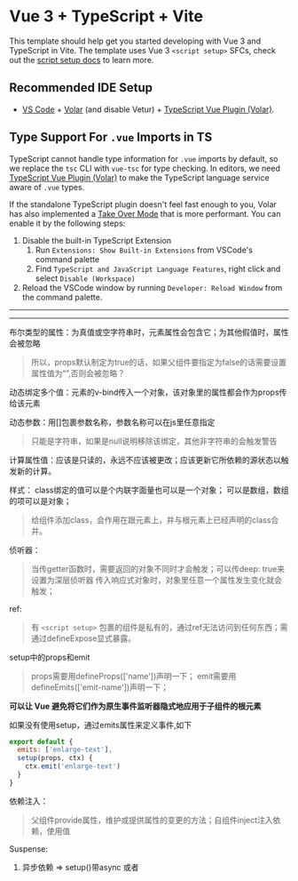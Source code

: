 # Vue 3 + TypeScript + Vite

This template should help get you started developing with Vue 3 and TypeScript in Vite. The template uses Vue 3 `<script setup>` SFCs, check out the [script setup docs](https://v3.vuejs.org/api/sfc-script-setup.html#sfc-script-setup) to learn more.

## Recommended IDE Setup

- [VS Code](https://code.visualstudio.com/) + [Volar](https://marketplace.visualstudio.com/items?itemName=Vue.volar) (and disable Vetur) + [TypeScript Vue Plugin (Volar)](https://marketplace.visualstudio.com/items?itemName=Vue.vscode-typescript-vue-plugin).

## Type Support For `.vue` Imports in TS

TypeScript cannot handle type information for `.vue` imports by default, so we replace the `tsc` CLI with `vue-tsc` for type checking. In editors, we need [TypeScript Vue Plugin (Volar)](https://marketplace.visualstudio.com/items?itemName=Vue.vscode-typescript-vue-plugin) to make the TypeScript language service aware of `.vue` types.

If the standalone TypeScript plugin doesn't feel fast enough to you, Volar has also implemented a [Take Over Mode](https://github.com/johnsoncodehk/volar/discussions/471#discussioncomment-1361669) that is more performant. You can enable it by the following steps:

1. Disable the built-in TypeScript Extension
   1. Run `Extensions: Show Built-in Extensions` from VSCode's command palette
   2. Find `TypeScript and JavaScript Language Features`, right click and select `Disable (Workspace)`
2. Reload the VSCode window by running `Developer: Reload Window` from the command palette.


---
---

布尔类型的属性：为真值或空字符串时，元素属性会包含它；为其他假值时，属性会被忽略
> 所以，props默认制定为true的话，如果父组件要指定为false的话需要设置属性值为“”,否则会被忽略？

动态绑定多个值：元素的v-bind传入一个对象，该对象里的属性都会作为props传给该元素

动态参数：用[]包裹参数名称，参数名称可以在js里任意指定
> 只能是字符串，如果是null说明移除该绑定，其他非字符串的会触发警告

计算属性值：应该是只读的，永远不应该被更改；应该更新它所依赖的源状态以触发新的计算。

样式：
class绑定的值可以是个内联字面量也可以是一个对象；
可以是数组，数组的项可以是对象；
> 给组件添加class，会作用在跟元素上，并与根元素上已经声明的class合并。

侦听器：
> 当传getter函数时，需要返回的对象不同时才会触发；可以传deep: true来设置为深层侦听器
> 传入响应式对象时，对象里任意一个属性发生变化就会触发；

ref:
> 有 `<script setup>` 包裹的组件是私有的，通过ref无法访问到任何东西；需通过defineExpose显式暴露。

setup中的props和emit
> props需要用defineProps(['name'])声明一下；
> emit需要用defineEmits(['emit-name'])声明一下；

**可以让 Vue 避免将它们作为原生事件监听器隐式地应用于子组件的根元素**

如果没有使用setup，通过emits属性来定义事件,如下
```js
export default {
  emits: ['enlarge-text'],
  setup(props, ctx) {
    ctx.emit('enlarge-text')
  }
}
```

依赖注入：
> 父组件provide属性，维护或提供属性的变更的方法；自组件inject注入依赖，使用值

Suspense:

1. 异步依赖 => setup()带async 或者 <script setup>里顶层有await表达式
2. 1里的组件必须用Suspense包裹后才展示；
3. 只有根节点被替换，Suspense才会重新触发挂起状态；更深层次的依赖不会触发回退到挂起状态
4. 所有异步依赖都完成后，才进入完成状态



